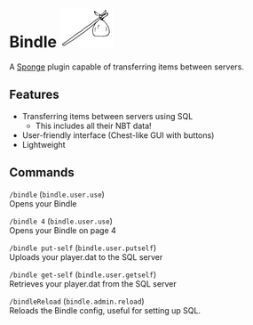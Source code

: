 # Bindle <img height="70" src="https://github.com/TerminatorNL/Bindle/blob/master/logo.svg">
A [Sponge](https://www.spongepowered.org/)  plugin capable of transferring items between servers.

## Features
* Transferring items between servers using SQL
  * This includes all their NBT data!
* User-friendly interface (Chest-like GUI with buttons)
* Lightweight

## Commands
`/bindle` (`bindle.user.use`)<br>
Opens your Bindle


`/bindle 4` (`bindle.user.use`)<br>
Opens your Bindle on page 4

`/bindle put-self` (`bindle.user.putself`)<br>
Uploads your player.dat to the SQL server

`/bindle get-self` (`bindle.user.getself`)<br>
Retrieves your player.dat from the SQL server

`/bindleReload` (`bindle.admin.reload`)<br>
Reloads the Bindle config, useful for setting up SQL.
